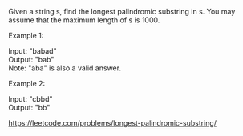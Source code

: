 Given a string s, find the longest palindromic substring in s. You may assume that the maximum length of s is 1000.

Example 1:

Input: "babad"  
Output: "bab"  
Note: "aba" is also a valid answer.  


Example 2:

Input: "cbbd"    
Output: "bb"  


https://leetcode.com/problems/longest-palindromic-substring/
